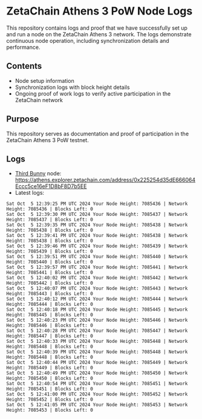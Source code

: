 # ZetaChain Athens 3 PoW Node Logs
This repository contains logs and proof that we have successfully set up and run a node on the ZetaChain Athens 3 network. The logs demonstrate continuous node operation, including synchronization details and performance.

## Contents
- Node setup information
- Synchronization logs with block height details
- Ongoing proof of work logs to verify active participation in the ZetaChain network

## Purpose
This repository serves as documentation and proof of participation in the ZetaChain Athens 3 PoW testnet.

## Logs

- [Third Bunny](https://thirdbunny.xyz/) node: https://athens.explorer.zetachain.com/address/0x225254d35dE666064Eccc5ce16eF1D8bF8D7b5EE
- Latest logs:
```
Sat Oct  5 12:39:25 PM UTC 2024 Your Node Height: 7085436 | Network Height: 7085436 | Blocks Left: 0
Sat Oct  5 12:39:30 PM UTC 2024 Your Node Height: 7085437 | Network Height: 7085437 | Blocks Left: 0
Sat Oct  5 12:39:35 PM UTC 2024 Your Node Height: 7085438 | Network Height: 7085438 | Blocks Left: 0
Sat Oct  5 12:39:41 PM UTC 2024 Your Node Height: 7085438 | Network Height: 7085438 | Blocks Left: 0
Sat Oct  5 12:39:46 PM UTC 2024 Your Node Height: 7085439 | Network Height: 7085439 | Blocks Left: 0
Sat Oct  5 12:39:51 PM UTC 2024 Your Node Height: 7085440 | Network Height: 7085440 | Blocks Left: 0
Sat Oct  5 12:39:57 PM UTC 2024 Your Node Height: 7085441 | Network Height: 7085441 | Blocks Left: 0
Sat Oct  5 12:40:02 PM UTC 2024 Your Node Height: 7085442 | Network Height: 7085442 | Blocks Left: 0
Sat Oct  5 12:40:07 PM UTC 2024 Your Node Height: 7085443 | Network Height: 7085443 | Blocks Left: 0
Sat Oct  5 12:40:12 PM UTC 2024 Your Node Height: 7085444 | Network Height: 7085444 | Blocks Left: 0
Sat Oct  5 12:40:18 PM UTC 2024 Your Node Height: 7085445 | Network Height: 7085445 | Blocks Left: 0
Sat Oct  5 12:40:23 PM UTC 2024 Your Node Height: 7085446 | Network Height: 7085446 | Blocks Left: 0
Sat Oct  5 12:40:28 PM UTC 2024 Your Node Height: 7085447 | Network Height: 7085447 | Blocks Left: 0
Sat Oct  5 12:40:33 PM UTC 2024 Your Node Height: 7085448 | Network Height: 7085448 | Blocks Left: 0
Sat Oct  5 12:40:39 PM UTC 2024 Your Node Height: 7085448 | Network Height: 7085448 | Blocks Left: 0
Sat Oct  5 12:40:44 PM UTC 2024 Your Node Height: 7085449 | Network Height: 7085449 | Blocks Left: 0
Sat Oct  5 12:40:49 PM UTC 2024 Your Node Height: 7085450 | Network Height: 7085450 | Blocks Left: 0
Sat Oct  5 12:40:54 PM UTC 2024 Your Node Height: 7085451 | Network Height: 7085451 | Blocks Left: 0
Sat Oct  5 12:41:00 PM UTC 2024 Your Node Height: 7085452 | Network Height: 7085452 | Blocks Left: 0
Sat Oct  5 12:41:05 PM UTC 2024 Your Node Height: 7085453 | Network Height: 7085453 | Blocks Left: 0
```
